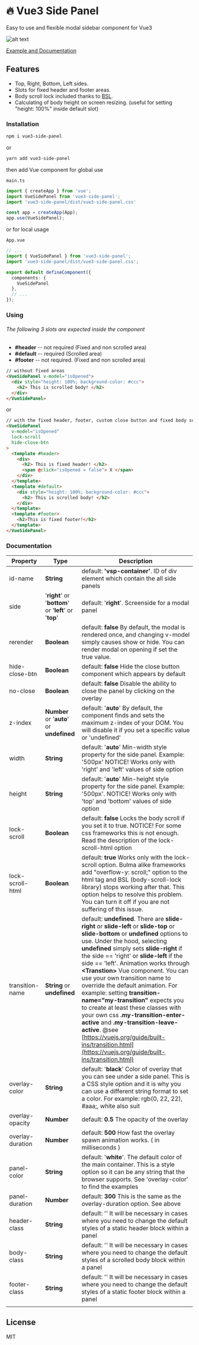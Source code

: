 # 🔥 Vue3 Side Panel

Easy to use and flexible modal sidebar component for Vue3

![alt text](https://media.giphy.com/media/WHSYR86n0Tm2FGxRvr/giphy.gif)

[Example and Documentation](https://vue3-side-panel.netlify.app/)

## Features
- Top, Right, Bottom, Left sides.
- Slots for fixed header and footer areas.
- Body scroll lock included thanks to [BSL].
- Calculating of body height on screen resizing.
  (useful for setting "height: 100%" inside default slot)

### Installation


```sh
npm i vue3-side-panel
```
or 
```sh
yarn add vue3-side-panel
```
then add Vue component for global use

`main.ts`
```ts
import { createApp } from 'vue';
import VueSidePanel from 'vue3-side-panel';
import 'vue3-side-panel/dist/vue3-side-panel.css'

const app = createApp(App);
app.use(VueSidePanel);
```
or for local usage

`App.vue`
```ts
// ... 
import { VueSidePanel } from 'vue3-side-panel';
import 'vue3-side-panel/dist/vue3-side-panel.css';

export default defineComponent({
  components: {
    VueSidePanel
  },
  // ...
});
```


### Using

###### The following 3 slots are expected inside the component
- **#header** -- not required (Fixed and non scrolled area)
- **#default** -- required (Scrolled area)
- **#footer** -- not required. (Fixed and non scrolled area)

```html
// without fixed areas
<VueSidePanel v-model="isOpened">
  <div style="height: 100%; background-color: #ccc">
    <h2> This is scrolled body! </h2>
  </div>    
</VueSidePanel>
```
or
```html
// with the fixed header, footer, custom close button and fixed body scroll
<VueSidePanel
  v-model="isOpened"
  lock-scroll
  hide-close-btn
>
  <template #header>
    <div>
      <h2> This is fixed header! </h2>
      <span @click="isOpened = false"> X </span>
    </div>
  </template>
  <template #default>
    <div style="height: 100%; background-color: #ccc">
      <h2> This is scrolled body! </h2>
    </div> 
  </template>
  <template #footer>
    <h2>This is fixed footer!</h2>
  </template>
</VueSidePanel>

```

### Documentation




| **Property**     | **Type**                                               | **Description**                                                                                                                                                                                                                                                                                                                                                                                                                                                                                                                                                                                                                                                                                                              |
|------------------|--------------------------------------------------------|------------------------------------------------------------------------------------------------------------------------------------------------------------------------------------------------------------------------------------------------------------------------------------------------------------------------------------------------------------------------------------------------------------------------------------------------------------------------------------------------------------------------------------------------------------------------------------------------------------------------------------------------------------------------------------------------------------------------------|
| id-name          | **String**                                             | default: **'vsp-container'**. ID of div element which contain the all side panels                                                                                                                                                                                                                                                                                                                                                                                                                                                                                                                                                                                                                                            |
| side             | '**right**' or '**bottom**' or '**left**' or '**top**' | default: '**right**'. Screenside for a modal panel                                                                                                                                                                                                                                                                                                                                                                                                                                                                                                                                                                                                                                                                           |
| rerender         | **Boolean**                                            | default: **false** By default, the modal is rendered once, and changing v-model simply causes show or hide. You can render modal on opening if set the true value.                                                                                                                                                                                                                                                                                                                                                                                                                                                                                                                                                           |
| hide-close-btn   | **Boolean**                                            | default: **false** Hide the close button component which appears by default                                                                                                                                                                                                                                                                                                                                                                                                                                                                                                                                                                                                                                                  |
| no-close         | **Boolean**                                            | default: **false** Disable the ability to close the panel by clicking on the overlay                                                                                                                                                                                                                                                                                                                                                                                                                                                                                                                                                                                                                                         |
| z-index          | **Number** or '**auto**' or **undefined**              | default: '**auto**' By default, the component finds and sets the maximum z-index of your DOM. You will disable it if you set a specific value or 'undefined'                                                                                                                                                                                                                                                                                                                                                                                                                                                                                                                                                                 |
| width            | **String**                                             | default: '**auto**' Min-width style property for the side panel. Example: '500px' NOTICE! Works only with 'right' and 'left' values of side option                                                                                                                                                                                                                                                                                                                                                                                                                                                                                                                                                                           |
| height           | **String**                                             | default: '**auto**' Min-height style property for the side panel. Example: '500px'. NOTICE! Works only with 'top' and 'bottom' values of side option                                                                                                                                                                                                                                                                                                                                                                                                                                                                                                                                                                         |
| lock-scroll      | **Boolean**                                            | default: **false** Locks the body scroll if you set it to true. NOTICE! For some css frameworks this is not enough. Read the description of the lock-scroll-html option                                                                                                                                                                                                                                                                                                                                                                                                                                                                                                                                                      |
| lock-scroll-html | **Boolean**                                            | default: **true** Works only with the lock-scroll option. Bulma alike frameworks add "overflow-y: scroll;" option to the html tag and BSL (body-scroll-lock library) stops working after that. This option helps to resolve this problem. You can turn it off if you are not suffering of this issue.                                                                                                                                                                                                                                                                                                                                                                                                                        |
| transition-name  | **String** or **undefined**                            | default: **undefined**. There are **slide-right** or **slide-left** or **slide-top** or **slide-bottom** or **undefined** options to use. Under the hood, selecting **undefined** simply sets **slide-right** if the side == 'right' or **slide-left** if the side == 'left'. Animation works through **&lt;Transtion&gt;** Vue component. You can use your own transition name to override the default animation. For example: setting **transition-name="my-transition"** expects you to create at least these classes with your own css **.my-transition-enter-active** and **.my-transition-leave-active**.  @see [https://vuejs.org/guide/built-ins/transition.html](https://vuejs.org/guide/built-ins/transition.html) |
| overlay-color    | **String**                                             | default: '**black**' Color of overlay that you can see under a side panel. This is a CSS style option and it is why you can use a different string format to set a color. For example: rgb(0, 22, 22), #aaa;, white also suit                                                                                                                                                                                                                                                                                                                                                                                                                                                                                                |
| overlay-opacity  | **Number**                                             | default: **0.5** The opacity of the overlay                                                                                                                                                                                                                                                                                                                                                                                                                                                                                                                                                                                                                                                                                  |
| overlay-duration | **Number**                                             | default: **500** How fast the overlay spawn animation works. ( in milliseconds )                                                                                                                                                                                                                                                                                                                                                                                                                                                                                                                                                                                                                                             |
| panel-color      | **String**                                             | default: '**white**'. The default color of the main container. This is a style option so it can be any string that the browser supports. See 'overlay-color' to find the examples                                                                                                                                                                                                                                                                                                                                                                                                                                                                                                                                            |
| panel-duration   | **Number**                                             | default: **300** This is the same as the overlay-duration option. See above                                                                                                                                                                                                                                                                                                                                                                                                                                                                                                                                                                                                                                                  |
| header-class     | **String**                                             | default: '' It will be necessary in cases where you need to change the default styles of a static header block within a panel                                                                                                                                                                                                                                                                                                                                                                                                                                                                                                                                                                                                |
| body-class       | **String**                                             | default: '' It will be necessary in cases where you need to change the default styles of a scrolled body block within a panel                                                                                                                                                                                                                                                                                                                                                                                                                                                                                                                                                                                                |
| footer-class     | **String**                                             | default: '' It will be necessary in cases where you need to change the default styles of a static footer block within a panel                                                                                                                                                                                                                                                                                                                                                                                                                                                                                                                                                                                                |
|                  |                                                        |                                                                                                                                                                                                                                                                                                                                                                                                                                                                                                                                                                                                                                                                                                                              |


## License

MIT

[BSL]: <https://github.com/willmcpo/body-scroll-lock>
